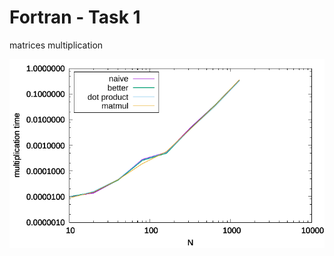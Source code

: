 # Fortran - Task 1
matrices multiplication

<img src="https://github.com/maciek567/Fortran/blob/master/res/wykres4.pdf" align="center" alt="Gnuplot"/>
